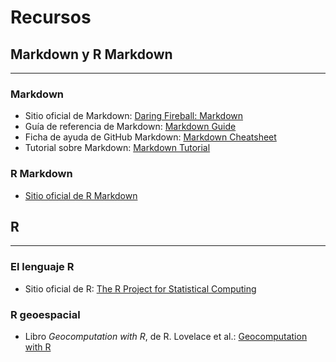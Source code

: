 # Recursos

## Markdown y R Markdown
----------------------

### Markdown
- Sitio oficial de Markdown: [Daring Fireball: Markdown](https://daringfireball.net/projects/markdown/)
- Guía de referencia de Markdown: [Markdown Guide](https://www.markdownguide.org/)
- Ficha de ayuda de GitHub Markdown: [Markdown Cheatsheet](https://github.com/adam-p/markdown-here/wiki/Markdown-Cheatsheet)
- Tutorial sobre Markdown: [Markdown Tutorial](https://www.markdowntutorial.com/)

### R Markdown
- [Sitio oficial de R Markdown](https://rmarkdown.rstudio.com/)

## R
----------------------
### El lenguaje R
- Sitio oficial de R: [The R Project for Statistical Computing](https://www.r-project.org/)

### R geoespacial
- Libro _Geocomputation with R_, de R. Lovelace et al.: [Geocomputation with R](https://geocompr.robinlovelace.net/)


